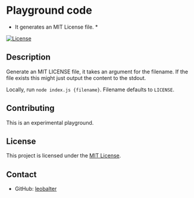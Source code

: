 # Playground code

* It generates an MIT License file. *

[![License](https://img.shields.io/badge/license-MIT-blue.svg)](https://opensource.org/licenses/MIT)

## Description

Generate an MIT LICENSE file, it takes an argument for the filename. If the file exists this might just output the content to the stdout.

Locally, run `node index.js {filename}`. Filename defaults to `LICENSE`.

## Contributing

This is an experimental playground.

## License

This project is licensed under the [MIT License](https://opensource.org/licenses/MIT).

## Contact

- GitHub: [leobalter](https://github.com/leobalter)
